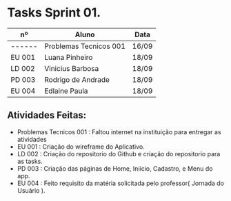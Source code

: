 # Tasks Sprint 01.

   
| nº     | Aluno            | Data     |
|--------|------------------|----------|
| ------ |  Problemas Tecnicos 001  | 16/09    |
| EU 001 |  Luana Pinheiro  | 18/09    |
| LD 002 |  Vinicius Barbosa| 18/09    |
| PD 003 |  Rodrigo de Andrade | 18/09 |
| EU 004 |  Edlaine Paula | 18/09  |


<h2>
  Atividades Feitas:
</h2>

- Problemas Tecnicos 001 : Faltou internet na instituição para entregar as atividades
- EU 001 : Criação do wireframe do Aplicativo.
- LD 002 : Criação do repositorio do Github e criação do repositorio para as tasks.
- PD 003 : Criação das páginas de Home, Iniício, Cadastro, e Menu do app.
- EU 004 : Feito requisito da matéria solicitada pelo professor( Jornada do Usuário ).  
